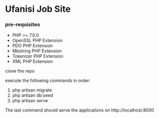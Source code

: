 # Ufanisi Job Site
### pre-requisites
* PHP >= 7.0.0
* OpenSSL PHP Extension
* PDO PHP Extension
* Mbstring PHP Extension
* Tokenizer PHP Extension
* XML PHP Extension

clone the repo

execute the following commands in order:

1. php artisan migrate
2. php artisan db:seed
3. php artisan serve

The last command should serve the applications on http://localhost:8000
